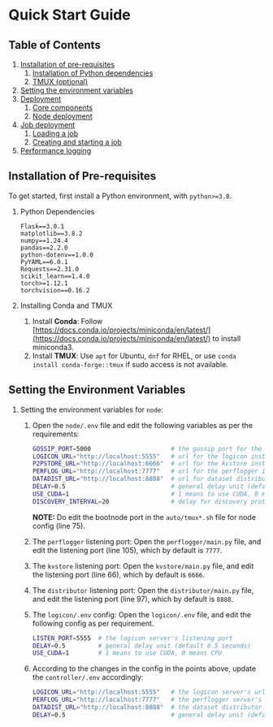 # Quick Start Guide

## Table of Contents

1. [Installation of pre-requisites](#pre-req)
   1. [Installation of Python dependencies](#python-deps)
   2. [TMUX (optional)](#tmux)
2. [Setting the environment variables](#env)
3. [Deployment](#deploy)
   1. [Core components](#core-deploy)
   2. [Node deployment](#node-deploy)
4. [Job deployment](#job-deploy)
   1. [Loading a job](#job-load)
   2. [Creating and starting a job](#start-job)
5. [Performance logging](#performance-log)

## Installation of Pre-requisites <a name="pre-req"></a>

To get started, first install a Python environment, with `python>=3.8`.

1. Python Dependencies <a name="python-deps"></a>

   ```
   Flask==3.0.1
   matplotlib==3.8.2
   numpy==1.24.4
   pandas==2.2.0
   python-dotenv==1.0.0
   PyYAML==6.0.1
   Requests==2.31.0
   scikit_learn==1.4.0
   torch>=1.12.1
   torchvision==0.16.2
   ```

2. Installing Conda and TMUX

   1. Install **Conda**:
      Follow [https://docs.conda.io/projects/miniconda/en/latest/](https://docs.conda.io/projects/miniconda/en/latest/) to install miniconda3.
   2. Install **TMUX**:
      Use `apt` for Ubuntu, `dnf` for RHEL, or use `conda install conda-forge::tmux` if sudo access is not available.

## Setting the Environment Variables <a name="env"></a>

1. Setting the environment variables for `node`:

   1. Open the `node/.env` file and edit the following variables as per the requirements:

      ```bash
      GOSSIP_PORT=5000                      # the gossip port for the bootnode instance
      LOGICON_URL="http://localhost:5555"   # url for the logicon instance
      P2PSTORE_URL="http://localhost:6666"  # url for the kvstore instance
      PERFLOG_URL="http://localhost:7777"   # url for the perflogger instance
      DATADIST_URL="http://localhost:8888"  # url for dataset distributor instance
      DELAY=0.5                             # general delay unit (default 0.5 seconds)
      USE_CUDA=1                            # 1 means to use CUDA, 0 means CPU
      DISCOVERY_INTERVAL=20                 # delay for discovery protocol comms
      ```

      **NOTE:** Do edit the bootnode port in the `auto/tmux*.sh` file for node config (line 75).

   2. The `perflogger` listening port:
      Open the `perflogger/main.py` file, and edit the listening port (line 105), which by default is `7777`.

   3. The `kvstore` listening port:
      Open the `kvstore/main.py` file, and edit the listening port (line 66), which by default is `6666`.

   4. The `distributor` listening port:
      Open the `distributor/main.py` file, and edit the listening port (line 97), which by default is `8888`.

   5. The `logicon/.env` config:
      Open the `logicon/.env` file, and edit the following config as per requirement.

      ```bash
      LISTEN_PORT=5555  # the logicon server's listening port
      DELAY=0.5         # general delay unit (default 0.5 seconds)
      USE_CUDA=1        # 1 means to use CUDA, 0 means CPU
      ```

   6. According to the changes in the config in the points above, update the `controller/.env` accordingly:

      ```bash
      LOGICON_URL="http://localhost:5555"   # the logicon server's url
      PERFLOG_URL="http://localhost:7777"   # the perflogger server's url
      DATADIST_URL="http://localhost:8888"  # the dataset distributor server's url
      DELAY=0.5                             # general delay unit (default 0.5 seconds)
      ```
